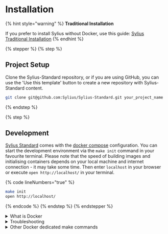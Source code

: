 # Installation

{% hint style="warning" %}
**Traditional Installation**

If you prefer to install Sylius without Docker, use this guide:  <a href="../the-book/sylius-ce-installation/" class="button secondary" data-icon="box-open-full">Sylius Traditional Installation</a>
{% endhint %}

{% stepper %}
{% step %}
## Project Setup

Clone the Sylius-Standard repository, or if you are using GitHub, you can use the 'Use this template' button to create a new repository with Sylius-Standard content.

```bash
git clone git@github.com:Sylius/Sylius-Standard.git your_project_name
```
{% endstep %}

{% step %}
## Development

[Sylius Standard](https://github.com/Sylius/Sylius-Standard) comes with the [docker compose](https://docs.docker.com/compose/) configuration. You can start the development environment via the `make init` command in your favourite terminal. Please note that the speed of building images and initialising containers depends on your local machine and internet connection - it may take some time. Then enter `localhost` in your browser or execute `open http://localhost/` in your terminal.

{% code lineNumbers="true" %}
```bash
make init
open http://localhost/
```
{% endcode %}
{% endstep %}
{% endstepper %}

<details>

<summary>What is Docker</summary>

Docker is an open-source platform for developing, delivering, and running applications. It allows you to separate your application from your infrastructure, simplifying software delivery. With Docker, you can manage infrastructure the same way you manage applications. This platform methodology enables fast code delivery, testing, and implementation, significantly reducing the delay between writing code and running it in the production environment.

{% hint style="warning" %}
Make sure you have [Docker](https://docs.docker.com/get-docker/) and [make](https://www.gnu.org/software/make/manual/make.html/) installed on your local machine.
{% endhint %}

</details>

<details>

<summary>Troubleshooting</summary>

If you encounter errors while running `make init`, such as services failing to start or exiting unexpectedly, it might be caused by **port conflicts** with services already running on your host system.

| Service | Default Host Port | Docker Config Line |
| ------- | ----------------- | ------------------ |
| NGINX   | `80`              | `- "80:80"`        |
| MySQL   | `3306`            | `- "3306:3306"`    |
| Mailhog | `8025`            | `- "8025:8025"`    |

If a process is already using the port, you have two options:

1. **Stop the conflicting service**\
   (e.g. shut down local Apache or MySQL).

{% hint style="success" %}
To check services that are using current ports just run the command:

```bash
lsof -i :80
lsof -i :3306
```
{% endhint %}

2. **Change the default port mappings** in `compose.override.yml`:

```yaml
# examples

nginx:
  ports:
    - "8080:80"

mysql:
  ports:
    - "3307:3306"
```

{% hint style="warning" %}
Remember that if you change your nginx port you will need to correct also the address:

```bash
open http://localhost:8080 # for the example above
```
{% endhint %}

</details>

<details>

<summary>Other Docker dedicated make commands</summary>

Besides the initial `make init` command, the `Makefile` includes several other useful shortcuts for managing your Docker environment:

| Command                     | Description                                                                                             |
| --------------------------- | ------------------------------------------------------------------------------------------------------- |
| `make run`                  | Starts the Docker containers (alias for `make up`).                                                     |
| `make debug`                | Starts containers using `compose.debug.yml`, allowing you to add custom debug tooling or configuration. |
| `make up`                   | Starts all containers in the background using the default Docker configuration.                         |
| `make down`                 | Stops and removes all containers.                                                                       |
| `make clean`                | Stops containers and removes all volumes. This resets your environment.                                 |
| `make install`              | Runs the Sylius installer in non-interactive mode.                                                      |
| `make php-shell`            | Opens a shell in the PHP container. Useful for running CLI commands like `bin/console`.                 |
| `make node-shell`           | Opens a shell in a fresh Node.js container. Good for running JS-related tools like `npm install`.       |
| `make node-watch`           | Runs `npm run watch` inside the Node.js container for automatic frontend asset rebuilding.              |
| `make docker-compose-check` | Verifies that Docker Compose is available and prints the current version.                               |



</details>
